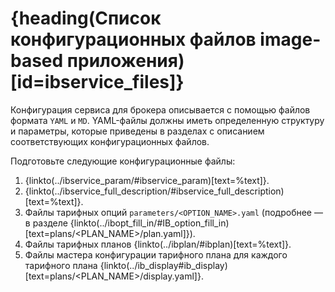 # {heading(Список конфигурационных файлов image-based приложения)[id=ibservice_files]}

Конфигурация сервиса для брокера описывается с помощью файлов формата `YAML` и `MD`. YAML-файлы должны иметь определенную структуру и параметры, которые приведены в разделах с описанием соответствующих конфигурационных файлов.

Подготовьте следующие конфигурационные файлы:

1. {linkto(../ibservice_param/#ibservice_param)[text=%text]}.
1. {linkto(../ibservice_full_description/#ibservice_full_description)[text=%text]}.
1. Файлы тарифных опций `parameters/<OPTION_NAME>.yaml` (подробнее — в разделе {linkto(../ibopt_fill_in/#IB_option_fill_in)[text=plans/<PLAN_NAME>/plan.yaml]}).
1. Файлы тарифных планов {linkto(../ibplan/#ibplan)[text=%text]}.
1. Файлы мастера конфигурации тарифного плана для каждого тарифного плана {linkto(../ib_display#ib_display)[text=plans/<PLAN_NAME>/display.yaml]}.
